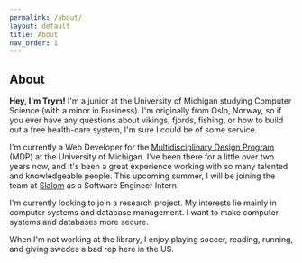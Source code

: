 ```yaml
---
permalink: /about/
layout: default
title: About
nav_order: 1
---
```

## About


**Hey, I'm Trym!** 
I'm a junior at the University of Michigan studying Computer Science (with a minor in Business). I'm originally from Oslo, Norway, so if you ever have any questions about vikings, fjords, fishing, or how to build out a free health-care system, I'm sure I could be of some service.

I'm currently a Web Developer for the [Multidisciplinary Design Program](https://mdp.engin.umich.edu/) (MDP) at the University of Michigan. I've been there for a little over two years now, and it's been a great experience working with so many talented and knowledgeable people. This upcoming summer, I will be joining the team at [Slalom](https://www.slalom.com/) as a Software Engineer Intern. 

I'm currently looking to join a research project. My interests lie mainly in computer systems and database management. I want to make computer systems and databases more secure.

When I'm not working at the library, I enjoy playing soccer, reading, running, and giving swedes a bad rep here in the US.
